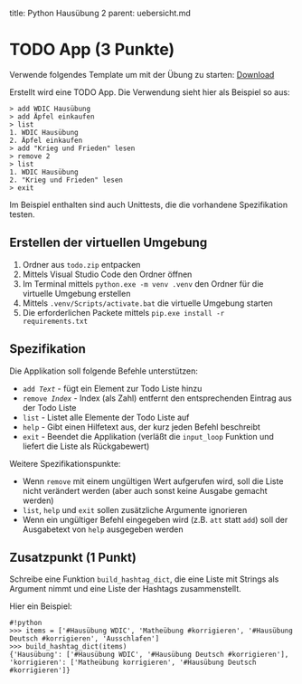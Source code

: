 title: Python Hausübung 2
parent: uebersicht.md

# TODO App (3 Punkte)

Verwende folgendes Template um mit der Übung zu starten: [Download]({filename}todo.zip)

Erstellt wird eine TODO App. Die Verwendung sieht hier als Beispiel so aus:

    > add WDIC Hausübung
    > add Äpfel einkaufen
    > list
    1. WDIC Hausübung
    2. Äpfel einkaufen
    > add "Krieg und Frieden" lesen
    > remove 2
    > list
    1. WDIC Hausübung
    2. "Krieg und Frieden" lesen
    > exit

Im Beispiel enthalten sind auch Unittests, die die vorhandene Spezifikation testen.

## Erstellen der virtuellen Umgebung

1. Ordner aus <code>todo.zip</code> entpacken
1. Mittels Visual Studio Code den Ordner öffnen
1. Im Terminal mittels <code>python.exe -m venv .venv</code> den Ordner für die virtuelle Umgebung erstellen
1. Mittels <code>.venv/Scripts/activate.bat</code> die virtuelle Umgebung starten
1. Die erforderlichen Packete mittels <code>pip.exe install -r requirements.txt</code>

## Spezifikation

Die Applikation soll folgende Befehle unterstützen:
* <code>add *Text*</code> - fügt ein Element zur Todo Liste hinzu
* <code>remove *Index*</code> - Index (als Zahl) entfernt den entsprechenden Eintrag aus der Todo Liste
* <code>list</code> - Listet alle Elemente der Todo Liste auf
* <code>help</code> - Gibt einen Hilfetext aus, der kurz jeden Befehl beschreibt
* <code>exit</code> - Beendet die Applikation (verläßt die <code>input_loop</code> Funktion und liefert die Liste als Rückgabewert)

Weitere Spezifikationspunkte:
* Wenn <code>remove</code> mit einem ungültigen Wert aufgerufen wird, soll die Liste nicht verändert werden (aber auch sonst keine Ausgabe gemacht werden)
* <code>list</code>, <code>help</code> und <code>exit</code> sollen zusätzliche Argumente ignorieren
* Wenn ein ungültiger Befehl eingegeben wird (z.B. <code>att</code> statt <code>add</code>) soll der Ausgabetext von <code>help</code> ausgegeben werden

## Zusatzpunkt (1 Punkt)

Schreibe eine Funktion `build_hashtag_dict`, die eine Liste mit Strings als Argument nimmt und eine Liste der Hashtags zusammenstellt.

Hier ein Beispiel:

    #!python
    >>> items = ['#Hausübung WDIC', 'Matheübung #korrigieren', '#Hausübung Deutsch #korrigieren', 'Ausschlafen']
    >>> build_hashtag_dict(items)
    {'Hausübung': ['#Hausübung WDIC', '#Hausübung Deutsch #korrigieren'], 'korrigieren': ['Matheübung korrigieren', '#Hausübung Deutsch #korrigieren']}
